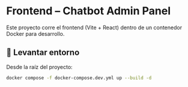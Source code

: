 # Frontend – Chatbot Admin Panel

Este proyecto corre el frontend (Vite + React) dentro de un contenedor Docker para desarrollo.

## 🚀 Levantar entorno

Desde la raíz del proyecto:

```bash
docker compose -f docker-compose.dev.yml up --build -d
